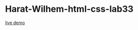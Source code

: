 # Harat-Wilhem-html-css-lab33

[live demo](https://vivelescrepess.github.io/Harat-Wilhem-html-css-lab33/)
